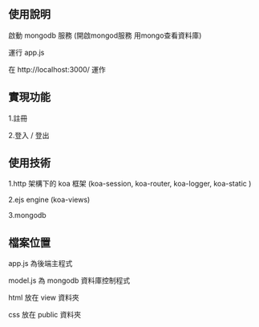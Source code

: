 ## 使用說明
啟動 mongodb 服務 (開啟mongod服務 用mongo查看資料庫)

運行 app.js

在 http://localhost:3000/ 運作

## 實現功能
1.註冊

2.登入 / 登出

## 使用技術
1.http 架構下的 koa 框架 (koa-session, koa-router, koa-logger, koa-static )

2.ejs engine (koa-views)

3.mongodb 

## 檔案位置
app.js 為後端主程式

model.js 為 mongodb 資料庫控制程式

html 放在 view 資料夾

css 放在 public 資料夾
